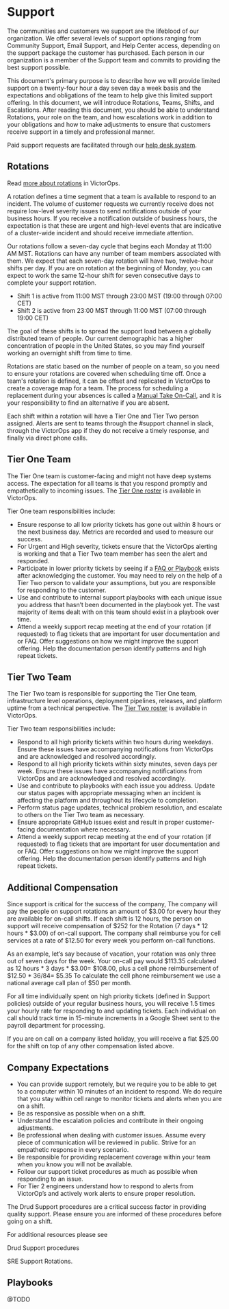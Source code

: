 # Support
The communities and customers we support are the lifeblood of our organization.  We offer several levels of support options ranging from Community Support, Email Support, and Help Center access, depending on the support package the customer has purchased. Each person in our organization is a member of the Support team and commits to providing the best support possible.

This document's primary purpose is to describe how we will provide limited support on a twenty-four hour a day seven day a week basis and the expectations and obligations of the team to help give this limited support offering.  In this document, we will introduce Rotations, Teams, Shifts, and Escalations.  After reading this document, you should be able to understand Rotations, your role on the team, and how escalations work in addition to your obligations and how to make adjustments to ensure that customers receive support in a timely and professional manner.

Paid support requests are facilitated through our [help desk system](https://support.ddev.com/).

## Rotations

Read [more about rotations](https://help.victorops.com/knowledge-base/rotation-setup/) in VictorOps.

A rotation defines a time segment that a team is available to respond to an incident. The volume of customer requests we currently receive does not require low-level severity issues to send notifications outside of your business hours. If you receive a notification outside of business hours, the expectation is that these are urgent and high-level events that are indicative of a cluster-wide incident and should receive immediate attention.

Our rotations follow a seven-day cycle that begins each Monday at 11:00 AM MST. Rotations can have any number of team members associated with them. We expect that each seven-day rotation will have two, twelve-hour shifts per day. If you are on rotation at the beginning of Monday, you can expect to work the same 12-hour shift for seven consecutive days to complete your support rotation.

- Shift 1 is active from 11:00 MST through 23:00 MST (19:00 through 07:00 CET)
- Shift 2 is active from 23:00 MST through 11:00 MST (07:00 through 19:00 CET)

The goal of these shifts is to spread the support load between a globally distributed team of people. Our current demographic has a higher concentration of people in the United States, so you may find yourself working an overnight shift from time to time.

Rotations are static based on the number of people on a team, so you need to ensure your rotations are covered when scheduling time off.  Once a team's rotation is defined, it can be offset and replicated in VictorOps to create a coverage map for a team. The process for scheduling a replacement during your absences is called a [Manual Take On-Call](https://help.victorops.com/knowledge-base/manual-take-call/), and it is your responsibility to find an alternative if you are absent.

Each shift within a rotation will have a Tier One and Tier Two person assigned. Alerts are sent to teams through the #support channel in slack, through the VictorOps app if they do not receive a timely response, and finally via direct phone calls.

## Tier One Team
The Tier One team is customer-facing and might not have deep systems access. The expectation for all teams is that you respond promptly and empathetically to incoming issues. The [Tier One roster](https://portal.victorops.com/dash/drud-technology#/team/team-AZxxsZnzlkkVmZ8T/users) is available in VictorOps.

Tier One team responsibilities include:
- Ensure response to all low priority tickets has gone out within 8 hours or the next business day. Metrics are recorded and used to measure our success.
- For Urgent and High severity, tickets ensure that the VictorOps alerting is working and that a Tier Two team member has seen the alert and responded.
- Participate in lower priority tickets by seeing if a [FAQ or Playbook](/engineering/playbooks) exists after acknowledging the customer. You may need to rely on the help of a Tier Two person to validate your assumptions, but you are responsible for responding to the customer.
- Use and contribute to internal support playbooks with each unique issue you address that hasn’t been documented in the playbook yet. The vast majority of items dealt with on this team should exist in a playbook over time.
- Attend a weekly support recap meeting at the end of your rotation (if requested) to flag tickets that are important for user documentation and or FAQ. Offer suggestions on how we might improve the support offering.  Help the documentation person identify patterns and high repeat tickets.

## Tier Two Team
The Tier Two team is responsible for supporting the Tier One team, infrastructure level operations, deployment pipelines, releases, and platform uptime from a technical perspective. The [Tier Two roster](https://portal.victorops.com/dash/drud-technology#/team/team-RdGaM2RWFSNUI50i/users) is available in VictorOps.

Tier Two team responsibilities include:
- Respond to all high priority tickets within two hours during weekdays. Ensure these issues have accompanying notifications from VictorOps and are acknowledged and resolved accordingly.
- Respond to all high priority tickets within sixty minutes, seven days per week. Ensure these issues have accompanying notifications from VictorOps and are acknowledged and resolved accordingly.
- Use and contribute to playbooks with each issue you address.
Update our status pages with appropriate messaging when an incident is affecting the platform and throughout its lifecycle to completion.
- Perform status page updates, technical problem resolution, and escalate to others on the Tier Two team as necessary.
- Ensure appropriate GitHub issues exist and result in proper customer-facing documentation where necessary.
- Attend a weekly support recap meeting at the end of your rotation (if requested) to flag tickets that are important for user documentation and or FAQ. Offer suggestions on how we might improve the support offering.  Help the documentation person identify patterns and high repeat tickets.

## Additional Compensation

Since support is critical for the success of the company, The company will pay the people on support rotations an amount of $3.00 for every hour they are available for on-call shifts.  If each shift is 12 hours, the person on support will receive compensation of $252 for the Rotation (7 days * 12 hours * $3.00) of on-call support. The company shall reimburse you for cell services at a rate of $12.50 for every week you perform on-call functions.

As an example, let’s say because of vacation, your rotation was only three out of seven days for the week.  Your on-call pay would $113.35 calculated as 12 hours * 3 days * $3.00= $108.00, plus a cell phone reimbursement of $12.50 * 36/84= $5.35  To calculate the cell phone reimbursement we use a national average call plan of $50 per month.

For all time individually spent on high priority tickets (defined in Support policies) outside of your regular business hours, you will receive 1.5 times your hourly rate for responding to and updating tickets. Each individual on call should track time in 15-minute increments in a Google Sheet sent to the payroll department for processing.

If you are on call on a company listed holiday, you will receive a flat $25.00 for the shift on top of any other compensation listed above.

## Company Expectations

- You can provide support remotely, but we require you to be able to get to a computer within 10 minutes of an incident to respond. We do require that you stay within cell range to monitor tickets and alerts when you are on a shift.
- Be as responsive as possible when on a shift.
- Understand the escalation policies and contribute in their ongoing adjustments.
- Be professional when dealing with customer issues. Assume every piece of communication will be reviewed in public. Strive for an empathetic response in every scenario.
- Be responsible for providing replacement coverage within your team when you know you will not be available.
- Follow our support ticket procedures as much as possible when responding to an issue.
- For Tier 2 engineers understand how to respond to alerts from VictorOp’s and actively work alerts to ensure proper resolution.

The Drud Support procedures are a critical success factor in providing quality support. Please ensure you are informed of these procedures before going on a shift.

For additional resources please see

Drud Support procedures

SRE Support Rotations.

## Playbooks
@TODO